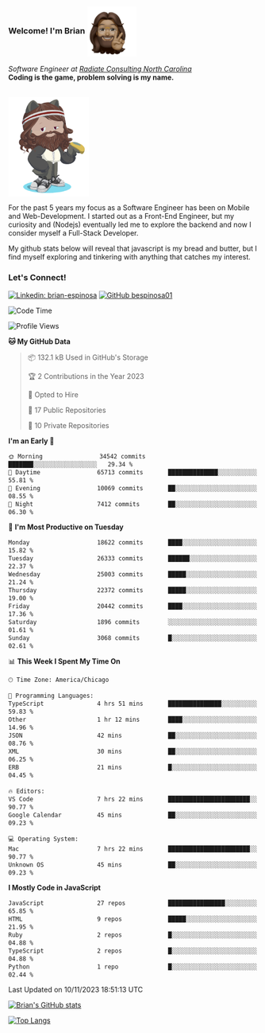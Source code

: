 ###  Welcome! I'm Brian <img align="center" src="https://github.com/bespinosa01/bespinosa01/blob/main/assets/peace-animoji.png" height="100" /></h2>
<p><em>Software Engineer at <a href="https://www.radiateconsulting.coop/north-carolina-tech-coop">Radiate Consulting North Carolina</a>
 <br/>
<!-- </br>Developer Consultant at <a href="https://codethedream.org/">Code The Dream</a> -->
</em> <b>Coding is the game, problem solving is my name.</b></p>

<br/>


 <img align="center" src="https://github.com/bespinosa01/bespinosa01/blob/main/assets/octo-me.png" height="200" /> 
 <p>
 For the past 5 years my focus as a Software Engineer has been on Mobile and Web-Development. I started out as a Front-End Engineer, but my curiosity and (Nodejs) eventually led me to explore the backend and now I consider myself a Full-Stack Developer.
</p>
<p>
 My github stats below will reveal that javascript is my bread and butter, but I find myself exploring and tinkering with anything that catches my interest. 
 </p>
 
 
### Let's Connect!

[![Linkedin: brian-espinosa](https://img.shields.io/badge/-brian--espinosa-blue?style=flat-square&logo=Linkedin&logoColor=white&link=https://www.linkedin.com/in/brian-espinosa/)](https://www.linkedin.com/in/brian-espinosa/)
[![GitHub bespinosa01](https://img.shields.io/github/followers/bespinosa01?label=follow&style=social)](https://github.com/bespinosa01)



<!--START_SECTION:waka-->
![Code Time](http://img.shields.io/badge/Code%20Time-1%2C353%20hrs%2012%20mins-blue)

![Profile Views](http://img.shields.io/badge/Profile%20Views-0-blue)

**🐱 My GitHub Data** 

> 📦 132.1 kB Used in GitHub's Storage 
 > 
> 🏆 2 Contributions in the Year 2023
 > 
> 💼 Opted to Hire
 > 
> 📜 17 Public Repositories 
 > 
> 🔑 10 Private Repositories 
 > 
**I'm an Early 🐤** 

```text
🌞 Morning                34542 commits       ███████░░░░░░░░░░░░░░░░░░   29.34 % 
🌆 Daytime                65713 commits       ██████████████░░░░░░░░░░░   55.81 % 
🌃 Evening                10069 commits       ██░░░░░░░░░░░░░░░░░░░░░░░   08.55 % 
🌙 Night                  7412 commits        ██░░░░░░░░░░░░░░░░░░░░░░░   06.30 % 
```
📅 **I'm Most Productive on Tuesday** 

```text
Monday                   18622 commits       ████░░░░░░░░░░░░░░░░░░░░░   15.82 % 
Tuesday                  26333 commits       ██████░░░░░░░░░░░░░░░░░░░   22.37 % 
Wednesday                25003 commits       █████░░░░░░░░░░░░░░░░░░░░   21.24 % 
Thursday                 22372 commits       █████░░░░░░░░░░░░░░░░░░░░   19.00 % 
Friday                   20442 commits       ████░░░░░░░░░░░░░░░░░░░░░   17.36 % 
Saturday                 1896 commits        ░░░░░░░░░░░░░░░░░░░░░░░░░   01.61 % 
Sunday                   3068 commits        █░░░░░░░░░░░░░░░░░░░░░░░░   02.61 % 
```


📊 **This Week I Spent My Time On** 

```text
🕑︎ Time Zone: America/Chicago

💬 Programming Languages: 
TypeScript               4 hrs 51 mins       ███████████████░░░░░░░░░░   59.83 % 
Other                    1 hr 12 mins        ████░░░░░░░░░░░░░░░░░░░░░   14.96 % 
JSON                     42 mins             ██░░░░░░░░░░░░░░░░░░░░░░░   08.76 % 
XML                      30 mins             ██░░░░░░░░░░░░░░░░░░░░░░░   06.25 % 
ERB                      21 mins             █░░░░░░░░░░░░░░░░░░░░░░░░   04.45 % 

🔥 Editors: 
VS Code                  7 hrs 22 mins       ███████████████████████░░   90.77 % 
Google Calendar          45 mins             ██░░░░░░░░░░░░░░░░░░░░░░░   09.23 % 

💻 Operating System: 
Mac                      7 hrs 22 mins       ███████████████████████░░   90.77 % 
Unknown OS               45 mins             ██░░░░░░░░░░░░░░░░░░░░░░░   09.23 % 
```

**I Mostly Code in JavaScript** 

```text
JavaScript               27 repos            ████████████████░░░░░░░░░   65.85 % 
HTML                     9 repos             █████░░░░░░░░░░░░░░░░░░░░   21.95 % 
Ruby                     2 repos             █░░░░░░░░░░░░░░░░░░░░░░░░   04.88 % 
TypeScript               2 repos             █░░░░░░░░░░░░░░░░░░░░░░░░   04.88 % 
Python                   1 repo              █░░░░░░░░░░░░░░░░░░░░░░░░   02.44 % 
```




 Last Updated on 10/11/2023 18:51:13 UTC
<!--END_SECTION:waka-->


<!--  Github STATS -->
[![Brian's GitHub stats](https://github-readme-stats.vercel.app/api?username=bespinosa01&hide=stars,contribs&count_private=true&show_icons=true)](https://github.com/anuraghazra/github-readme-stats)

[![Top Langs](https://github-readme-stats.vercel.app/api/top-langs/?username=bespinosa01&layout=compact)](https://github.com/anuraghazra/github-readme-stats)



<!--
**bespinosa01/bespinosa01** is a ✨ _special_ ✨ repository because its `README.md` (this file) appears on your GitHub profile.

Here are some ideas to get you started:

- 🔭 I’m currently working on ...
- 🌱 I’m currently learning ...
- 👯 I’m looking to collaborate on ...
- 🤔 I’m looking for help with ...
- 💬 Ask me about ...
- 📫 How to reach me: ...
- 😄 Pronouns: ...
- ⚡ Fun fact: ...
-->
